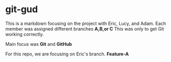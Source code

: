 # git-gud

This is a markdown focusing on the project with Eric, Lucy, and Adam.
Each member was assigned different branches **A,B,or C**
This was only to get Git working correctly.

Main focus was **Git** and **GitHub**

For this repo, we are focusing on Eric's branch. **Feature-A**
